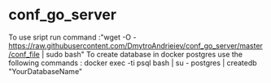 # conf_go_server
To use sript run command :"wget -O - https://raw.githubusercontent.com/DmytroAndrieiev/conf_go_server/master/conf_file | sudo bash"
To create database in docker postgres use the following commands : docker exec -ti psql bash | su - postgres | createdb "YourDatabaseName"
  
